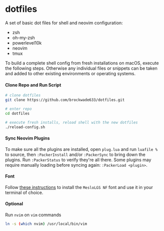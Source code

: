 # dotfiles
A set of basic dot files for shell and neovim configuration: 

- zsh
- oh-my-zsh
- powerlevel10k
- neovim
- tmux

To build a complete shell config from fresh installations on macOS, execute the following steps. Otherwise any individual files or snippets can be taken and added to other existing environments or operating systems.

#### Clone Repo and Run Script
```bash
# clone dotfiles
git clone https://github.com/brockwade633/dotfiles.git

# enter repo
cd dotfiles

# execute fresh installs, reload shell with the new dotfiles
./reload-config.sh
```

#### Sync Neovim Plugins
To make sure all the plugins are installed, open `plug.lua` and run `luafile %` to source, then `:PackerInstall` and/or `:PackerSync` to bring down the plugins. Run `:PackerStatus` to verify they're all there. Some plugins may require manually loading before syncing again: `:PackerLoad <plugin>`.

#### Font
Follow [these instructions](https://github.com/romkatv/powerlevel10k#meslo-nerd-font-patched-for-powerlevel10k) to install the `MesloLGS NF` font and use it in your terminal of choice.

#### Optional
Run `nvim` on `vim` commands
```bash
ln -s (which nvim) /usr/local/bin/vim
```
